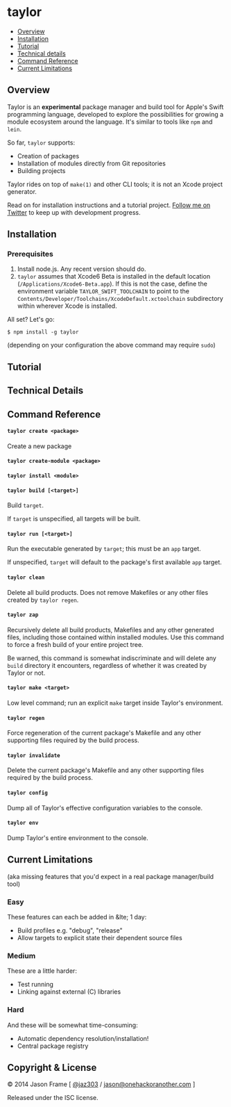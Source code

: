 # taylor

  - [Overview](#overview)
  - [Installation](#installation)
  - [Tutorial](#tutorial)
  - [Technical details](#technical)
  - [Command Reference](#reference)
  - [Current Limitations](#limitations)

## <a name='overview'></a>Overview

Taylor is an __experimental__ package manager and build tool for Apple's Swift programming language, developed to explore the possibilities for growing a module ecosystem around the language. It's similar to tools like `npm` and `lein`.

So far, `taylor` supports:

  * Creation of packages
  * Installation of modules directly from Git repositories
  * Building projects

Taylor rides on top of `make(1)` and other CLI tools; it is not an Xcode project generator.

Read on for installation instructions and a tutorial project. [Follow me on Twitter](http://twitter.com/jaz303) to keep up with development progress.

## <a name='installation'></a>Installation

### Prerequisites

  1. Install node.js. Any recent version should do.
  2. `taylor` assumes that Xcode6 Beta is installed in the default location (`/Applications/Xcode6-Beta.app`). If this is not the case, define the environment variable `TAYLOR_SWIFT_TOOLCHAIN` to point to the `Contents/Developer/Toolchains/XcodeDefault.xctoolchain` subdirectory within wherever Xcode is installed.

All set? Let's go:

```
$ npm install -g taylor
```

(depending on your configuration the above command may require `sudo`)

## <a name='tutorial'></a>Tutorial

## <a name='technical'></a>Technical Details

## <a name='reference'></a>Command Reference

#### `taylor create <package>`

Create a new package

#### `taylor create-module <package>`

#### `taylor install <module>`

#### `taylor build [<target>]`

Build `target`.

If `target` is unspecified, all targets will be built.

#### `taylor run [<target>]`

Run the executable generated by `target`; this must be an `app` target.

If unspecified, `target` will default to the package's first available `app` target.

#### `taylor clean`

Delete all build products. Does not remove Makefiles or any other files created by `taylor regen`.

#### `taylor zap`

Recursively delete all build products, Makefiles and any other generated files, including those contained within installed modules. Use this command to force a fresh build of your entire project tree.

Be warned, this command is somewhat indiscriminate and will delete any `build` directory it encounters, regardless of whether it was created by Taylor or not.

#### `taylor make <target>`

Low level command; run an explicit `make` target inside Taylor's environment.

#### `taylor regen`

Force regeneration of the current package's Makefile and any other supporting files required by the build process.

#### `taylor invalidate`

Delete the current package's Makefile and any other supporting files required by the build process.

#### `taylor config`

Dump all of Taylor's effective configuration variables to the console.

#### `taylor env`

Dump Taylor's entire environment to the console.

## <a name='limitations'></a>Current Limitations

(aka missing features that you'd expect in a real package manager/build tool)

### Easy

These features can each be added in &lte; 1 day:

  - Build profiles e.g. "debug", "release"
  - Allow targets to explicit state their dependent source files

### Medium

These are a little harder:

  - Test running
  - Linking against external (C) libraries

### Hard

And these will be somewhat time-consuming:

  - Automatic dependency resolution/installation!
  - Central package registry

## Copyright &amp; License

&copy; 2014 Jason Frame [ [@jaz303](http://twitter.com/jaz303) / [jason@onehackoranother.com](mailto:jason@onehackoranother.com) ]

Released under the ISC license.